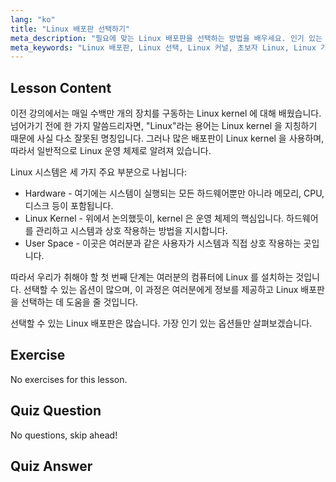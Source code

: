 ```yaml
---
lang: "ko"
title: "Linux 배포판 선택하기"
meta_description: "필요에 맞는 Linux 배포판을 선택하는 방법을 배우세요. 인기 있는 옵션을 탐색하고 커널, 하드웨어 및 사용자 공간을 이해하세요. Linux 여정을 시작하세요!"
meta_keywords: "Linux 배포판, Linux 선택, Linux 커널, 초보자 Linux, Linux 가이드, Linux 설치, Linux 튜토리얼"
---
```


## Lesson Content

이전 강의에서는 매일 수백만 개의 장치를 구동하는 Linux kernel 에 대해 배웠습니다. 넘어가기 전에 한 가지 말씀드리자면, "Linux"라는 용어는 Linux kernel 을 지칭하기 때문에 사실 다소 잘못된 명칭입니다. 그러나 많은 배포판이 Linux kernel 을 사용하며, 따라서 일반적으로 Linux 운영 체제로 알려져 있습니다.

Linux 시스템은 세 가지 주요 부분으로 나뉩니다:

- Hardware - 여기에는 시스템이 실행되는 모든 하드웨어뿐만 아니라 메모리, CPU, 디스크 등이 포함됩니다.
- Linux Kernel - 위에서 논의했듯이, kernel 은 운영 체제의 핵심입니다. 하드웨어를 관리하고 시스템과 상호 작용하는 방법을 지시합니다.
- User Space - 이곳은 여러분과 같은 사용자가 시스템과 직접 상호 작용하는 곳입니다.

따라서 우리가 취해야 할 첫 번째 단계는 여러분의 컴퓨터에 Linux 를 설치하는 것입니다. 선택할 수 있는 옵션이 많으며, 이 과정은 여러분에게 정보를 제공하고 Linux 배포판을 선택하는 데 도움을 줄 것입니다.

선택할 수 있는 Linux 배포판은 많습니다. 가장 인기 있는 옵션들만 살펴보겠습니다.

## Exercise

No exercises for this lesson.

## Quiz Question

No questions, skip ahead!

## Quiz Answer
